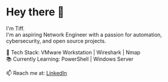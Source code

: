 # Hey there 👋

I'm Tiff.  
I'm an aspiring Network Engineer with a passion for automation, cybersecurity, and open source projects.

🔧 Tech Stack: VMware Workstation | Wireshark | Nmap  
📚 Currently Learning: PowerShell | Windows Server 

📫 Reach me at: [LinkedIn](www.linkedin.com/in/tyh-nichols)


<!--
#edit later
**tyhnichols/tyhnichols** is a ✨ _special_ ✨ repository because its `README.md` (this file) appears on your GitHub profile.

Here are some ideas to get you started:

- 🔭 I’m currently working on ...
- 🌱 I’m currently learning ...
- 👯 I’m looking to collaborate on ...
- 🤔 I’m looking for help with ...
- 💬 Ask me about ...
- 📫 How to reach me: ...
- 😄 Pronouns: ...
- ⚡ Fun fact: ...
-->
